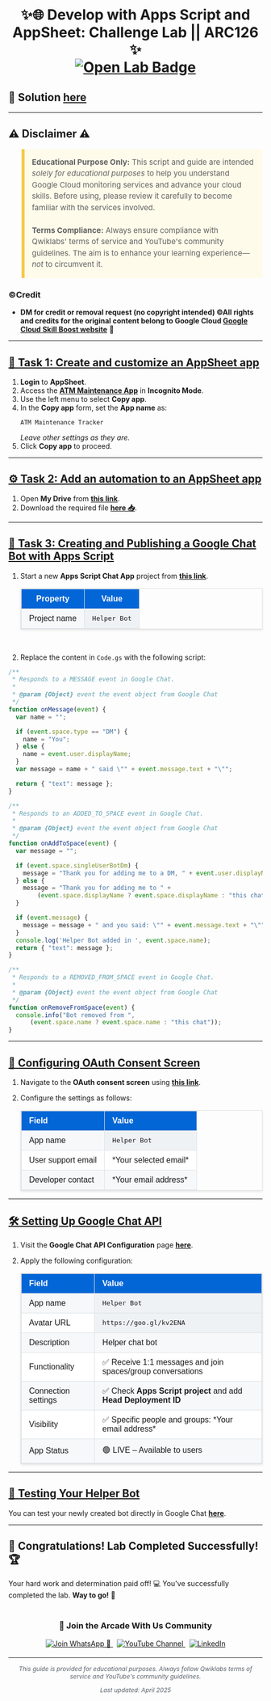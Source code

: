 <h1 align="center">
✨🌐   Develop with Apps Script and AppSheet: Challenge Lab || ARC126 ✨
<div align="center">
<a href="https://www.cloudskillsboost.google/focuses/66584?parent=catalog" target="_blank" rel="noopener noreferrer">
    <img src="https://img.shields.io/badge/Open_Lab-Cloud_Skills_Boost-4285F4?style=for-the-badge&logo=google&logoColor=white&labelColor=34A853" alt="Open Lab Badge">
  </a>
</div>

## 🔑 Solution [here]()

---

## ⚠️ Disclaimer ⚠️

<blockquote style="background-color: #fffbea; border-left: 6px solid #f7c948; padding: 1em; font-size: 15px; line-height: 1.5;">
  <strong>Educational Purpose Only:</strong> This script and guide are intended <em>solely for educational purposes</em> to help you understand Google Cloud monitoring services and advance your cloud skills. Before using, please review it carefully to become familiar with the services involved.
  <br><br>
  <strong>Terms Compliance:</strong> Always ensure compliance with Qwiklabs' terms of service and YouTube's community guidelines. The aim is to enhance your learning experience—<em>not</em> to circumvent it.
</blockquote>

### ©Credit
- **DM for credit or removal request (no copyright intended) ©All rights and credits for the original content belong to Google Cloud [Google Cloud Skill Boost website](https://www.cloudskillsboost.google/)** 🙏

---
## <ins>📝 Task 1: Create and customize an AppSheet app</ins>

1.  **Login** to **AppSheet**.
2.  Access the **[ATM Maintenance App](https://www.appsheet.com/template/AppDef?appName=ATMMaintenance-925818016)** in **Incognito Mode**.
3.  Use the left menu to select **Copy app**.
4.  In the **Copy app** form, set the **App name** as:
    ```plaintext
    ATM Maintenance Tracker
    ```
    *Leave other settings as they are.*
5.  Click **Copy app** to proceed.

---

## <ins>⚙️ Task 2: Add an automation to an AppSheet app</ins>

1.  Open **My Drive** from **[this link](https://drive.google.com/drive/my-drive)**.
2.  Download the required file **[here 📥](https://gourav8959-my.sharepoint.com/:f:/g/personal/gourav8959_gourav8959_onmicrosoft_com/Ejr59_zDiNRGko-iuLIritwBBmt-46CjuTLVqWpfzy9QeA?e=icLCtw)**.

---

## <ins>🤖 Task 3: Creating and Publishing a Google Chat Bot with Apps Script</ins>

1.  Start a new **Apps Script Chat App** project from **[this link](https://script.google.com/home/projects/create?template=hangoutsChat)**.

    <table style="width:100%; border: 1px solid #dfe2e5; border-collapse: collapse; text-align: center; font-family: sans-serif; box-shadow: 0 2px 4px rgba(0,0,0,0.1);">
      <thead style="background-color: #0366d6; color: #ffffff;">
        <tr>
          <th style="padding: 10px 15px; border: 1px solid #dfe2e5;">Property</th>
          <th style="padding: 10px 15px; border: 1px solid #dfe2e5;">Value</th>
        </tr>
      </thead>
      <tbody>
        <tr style="background-color: #f6f8fa; border-top: 1px solid #dfe2e5;">
          <td style="padding: 10px 15px; border: 1px solid #dfe2e5;">Project name</td>
          <td style="padding: 10px 15px; border: 1px solid #dfe2e5; font-family: monospace; background-color: #eff2f5;">Helper Bot</td>
        </tr>
      </tbody>
    </table>
    <br/>

2.  Replace the content in `Code.gs` with the following script:

   ```javascript
   /**
    * Responds to a MESSAGE event in Google Chat.
    *
    * @param {Object} event the event object from Google Chat
    */
   function onMessage(event) {
     var name = "";

     if (event.space.type == "DM") {
       name = "You";
     } else {
       name = event.user.displayName;
     }
     var message = name + " said \"" + event.message.text + "\"";

     return { "text": message };
   }

   /**
    * Responds to an ADDED_TO_SPACE event in Google Chat.
    *
    * @param {Object} event the event object from Google Chat
    */
   function onAddToSpace(event) {
     var message = "";

     if (event.space.singleUserBotDm) {
       message = "Thank you for adding me to a DM, " + event.user.displayName + "!";
     } else {
       message = "Thank you for adding me to " +
           (event.space.displayName ? event.space.displayName : "this chat");
     }

     if (event.message) {
       message = message + " and you said: \"" + event.message.text + "\"";
     }
     console.log('Helper Bot added in ', event.space.name);
     return { "text": message };
   }

   /**
    * Responds to a REMOVED_FROM_SPACE event in Google Chat.
    *
    * @param {Object} event the event object from Google Chat
    */
   function onRemoveFromSpace(event) {
     console.info("Bot removed from ",
         (event.space.name ? event.space.name : "this chat"));
   }
   ```

---

## <ins>🔧 Configuring OAuth Consent Screen</ins>

1.  Navigate to the **OAuth consent screen** using **[this link](https://console.cloud.google.com/apis/credentials/consent)**.
2.  Configure the settings as follows:

    <table style="width:100%; border: 1px solid #dfe2e5; border-collapse: collapse; text-align: left; font-family: sans-serif; box-shadow: 0 2px 4px rgba(0,0,0,0.1);">
      <thead style="background-color: #0366d6; color: #ffffff;">
        <tr>
          <th style="padding: 10px 15px; border: 1px solid #dfe2e5;">Field</th>
          <th style="padding: 10px 15px; border: 1px solid #dfe2e5;">Value</th>
        </tr>
      </thead>
      <tbody>
        <tr style="background-color: #f6f8fa; border-top: 1px solid #dfe2e5;">
          <td style="padding: 10px 15px; border: 1px solid #dfe2e5;">App name</td>
          <td style="padding: 10px 15px; border: 1px solid #dfe2e5; font-family: monospace; background-color: #eff2f5;">Helper Bot</td>
        </tr>
        <tr style="background-color: #ffffff; border-top: 1px solid #dfe2e5;">
          <td style="padding: 10px 15px; border: 1px solid #dfe2e5;">User support email</td>
          <td style="padding: 10px 15px; border: 1px solid #dfe2e5;">*Your selected email*</td>
        </tr>
        <tr style="background-color: #f6f8fa; border-top: 1px solid #dfe2e5;">
          <td style="padding: 10px 15px; border: 1px solid #dfe2e5;">Developer contact</td>
          <td style="padding: 10px 15px; border: 1px solid #dfe2e5;">*Your email address*</td>
        </tr>
      </tbody>
    </table>

---

## <ins>🛠️ Setting Up Google Chat API</ins>

1.  Visit the **Google Chat API Configuration** page **[here](https://console.cloud.google.com/apis/api/chat.googleapis.com/hangouts-chat)**.
2.  Apply the following configuration:

    <table style="width:100%; border: 1px solid #dfe2e5; border-collapse: collapse; text-align: left; font-family: sans-serif; box-shadow: 0 2px 4px rgba(0,0,0,0.1);">
      <thead style="background-color: #0366d6; color: #ffffff;">
        <tr>
          <th style="padding: 10px 15px; border: 1px solid #dfe2e5;">Field</th>
          <th style="padding: 10px 15px; border: 1px solid #dfe2e5;">Value</th>
        </tr>
      </thead>
      <tbody>
        <tr style="background-color: #f6f8fa; border-top: 1px solid #dfe2e5;">
          <td style="padding: 10px 15px; border: 1px solid #dfe2e5;">App name</td>
          <td style="padding: 10px 15px; border: 1px solid #dfe2e5; font-family: monospace; background-color: #eff2f5;">Helper Bot</td>
        </tr>
        <tr style="background-color: #ffffff; border-top: 1px solid #dfe2e5;">
          <td style="padding: 10px 15px; border: 1px solid #dfe2e5;">Avatar URL</td>
          <td style="padding: 10px 15px; border: 1px solid #dfe2e5; font-family: monospace; background-color: #eff2f5;">https://goo.gl/kv2ENA</td>
        </tr>
        <tr style="background-color: #f6f8fa; border-top: 1px solid #dfe2e5;">
          <td style="padding: 10px 15px; border: 1px solid #dfe2e5;">Description</td>
          <td style="padding: 10px 15px; border: 1px solid #dfe2e5;">Helper chat bot</td>
        </tr>
        <tr style="background-color: #ffffff; border-top: 1px solid #dfe2e5;">
          <td style="padding: 10px 15px; border: 1px solid #dfe2e5;">Functionality</td>
          <td style="padding: 10px 15px; border: 1px solid #dfe2e5;">✅ Receive 1:1 messages and join spaces/group conversations</td>
        </tr>
        <tr style="background-color: #f6f8fa; border-top: 1px solid #dfe2e5;">
          <td style="padding: 10px 15px; border: 1px solid #dfe2e5;">Connection settings</td>
          <td style="padding: 10px 15px; border: 1px solid #dfe2e5;">✅ Check <b>Apps Script project</b> and add <b>Head Deployment ID</b></td>
        </tr>
        <tr style="background-color: #ffffff; border-top: 1px solid #dfe2e5;">
          <td style="padding: 10px 15px; border: 1px solid #dfe2e5;">Visibility</td>
          <td style="padding: 10px 15px; border: 1px solid #dfe2e5;">✅ Specific people and groups: *Your email address*</td>
        </tr>
        <tr style="background-color: #f6f8fa; border-top: 1px solid #dfe2e5;">
          <td style="padding: 10px 15px; border: 1px solid #dfe2e5;">App Status</td>
          <td style="padding: 10px 15px; border: 1px solid #dfe2e5;">🟢 LIVE – Available to users</td>
        </tr>
      </tbody>
    </table>

---

## <ins>🧪 Testing Your Helper Bot</ins>

You can test your newly created bot directly in Google Chat **[here](https://mail.google.com/chat/u/0/#chat/home)**.

---
## 🎉 **Congratulations! Lab Completed Successfully!** 🏆  

Your hard work and determination paid off! 💻
You've successfully completed the lab. **Way to go!** 🚀


<div align="center" style="padding: 5px;">
  <h3>📱 Join the Arcade With Us Community</h3>
  
  <a href="https://chat.whatsapp.com/KN3NvYNTJvU5xMCVTORJtS">
    <img src="https://img.shields.io/badge/Join_WhatsApp-25D366?style=for-the-badge&logo=whatsapp&logoColor=white" alt="Join WhatsApp 👥">
  </a>
  &nbsp;
  <a href="https://youtube.com/@arcadewithus_we?si=yeEby5M3k40gdX4l">
    <img src="https://img.shields.io/badge/Subscribe-Arcade%20With%20Us-FF0000?style=for-the-badge&logo=youtube&logoColor=white" alt="YouTube Channel">
  </a>
  &nbsp;
  <a href="https://www.linkedin.com/in/tripti-gupta-a28a6832b/">
    <img src="https://img.shields.io/badge/LINKEDIN-Tripti%20Gupta-0077B5?style=for-the-badge&logo=linkedin&logoColor=white" alt="LinkedIn">
</a>


</div>

---

<div align="center">
  <p style="font-size: 12px; color: #586069;">
    <em>This guide is provided for educational purposes. Always follow Qwiklabs terms of service and YouTube's community guidelines.</em>
  </p>
  <p style="font-size: 12px; color: #586069;">
    <em>Last updated: April 2025</em>
  </p>
</div>

